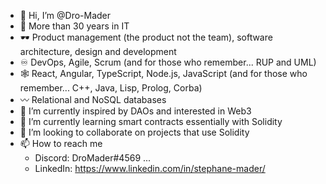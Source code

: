 - 👋 Hi, I’m @Dro-Mader
- 🧭 More than 30 years in IT
- 🕶️ Product management (the product not the team), software architecture, design and development 
- ♾️ DevOps, Agile, Scrum (and for those who remember... RUP and UML)
- 🕸️ React, Angular, TypeScript, Node.js, JavaScript (and for those who remember... C++, Java, Lisp, Prolog, Corba) 
- 〰️ Relational and NoSQL databases
- 👀 I’m currently inspired by DAOs and interested in Web3 
- 🌱 I’m currently learning smart contracts essentially with Solidity 
- 💞️ I’m looking to collaborate on projects that use Solidity 
- 📫 How to reach me 
     - Discord: DroMader#4569 ...
     - LinkedIn: https://www.linkedin.com/in/stephane-mader/

<!---
Dro-Mader/Dro-Mader is a ✨ special ✨ repository because its `README.md` (this file) appears on your GitHub profile.
You can click the Preview link to take a look at your changes.
--->

